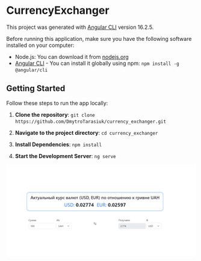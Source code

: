 # CurrencyExchanger

This project was generated with [Angular CLI](https://github.com/angular/angular-cli) version 16.2.5.

Before running this application, make sure you have the following software installed on your computer:

- Node.js: You can download it from [nodejs.org](https://nodejs.org/)
- [Angular CLI](https://angular.io/cli) - You can install it globally using npm: `npm install -g @angular/cli`

## Getting Started

Follow these steps to run the app locally:

1. **Clone the repository**:
`git clone https://github.com/DmytroTarasiuk/currency_exchanger.git`

2. **Navigate to the project directory**:
`cd currency_exchanger`

3. **Install Dependencies**:
`npm install`

4. **Start the Development Server**:
`ng serve`

![My Image](images/currencyExchanger.png)
